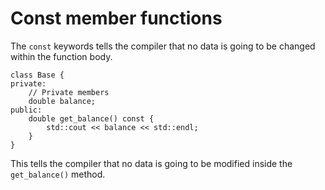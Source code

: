 # Const member functions

The `const` keywords tells the compiler that no data is going to be changed within the function body.

```
class Base {
private:
    // Private members
    double balance;
public:
    double get_balance() const {
        std::cout << balance << std::endl;
    }
}
```

This tells the compiler that no data is going to be modified inside the `get_balance()` method.

